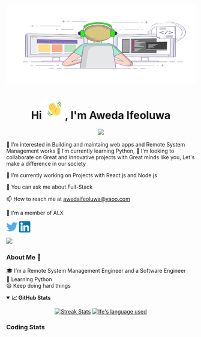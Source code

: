 <img align="center" alt="Coding" width="600" height="210" src="https://github.com/ifelove/ifelove/blob/main/ife_code.gif">

<h1 align="center">Hi <img src="https://github.com/ifelove/ifelove/blob/main/Wave.gif" height="55px" width="55px">, I'm Aweda Ifeoluwa</h1>

<!-- Updating my readme for GitHub-->

<!-- Typing SVG by DenverCoder1 - https://github.com/DenverCoder1/readme-typing-svg -->
<p align="center">
<!--   <a href="https://github.com/DenverCoder1/readme-typing-svg"> -->
    <img src="https://readme-typing-svg.herokuapp.com?color=E22FE4&width=380&height=45&lines=Solving+Problems+in+a+Creative+ways;Doing+Hard+Things!!;&center=true"></a>


</p>



👀 I’m interested in Building and maintaing web apps and Remote System Management works
🌱 I’m currently learning Python,
💞️ I’m looking to collaborate on Great and innovative projects with Great minds like you, Let's make a difference in our society

🔭 I’m currently working on Projects with React.js and Node.js

💬 You can ask me about Full-Stack

📫 How to reach me at awedaifeoluwa@yaoo.com

🔭 I'm a member of ALX

<p align="left">
<a href="https://twitter.com/lovethSir" target="blank"><img align="center" src="https://github.com/ifelove/ifelove/blob/main/social_icons/twitter.png" title = "Twitter" alt="" height="30" /></a>
<a href="https://www.linkedin.com/in/aweda-ifeoluwa-b91b9976/" target="blank"><img align="center" src="https://github.com/ifelove/ifelove/blob/main/social_icons/linkedin.png" alt="" title = "Linkedin" height="30" /></a>
</p>

![](https://visitor-badge.glitch.me/badge?page_id=ifelove.ifelove&left_color=green&right_color=red)
<br />

<!--For adding Gif
<p><img align="right" alt="GIF" src="https://github.com/mitul3737/mitul3737/blob/main/github%20readme.gif" width="500" height="350" /></p>-->

### About Me 🚀

🎓 I’m a Remote System Management Engineer and a Software Engineer </br>
🌱 Learning Python</br>
😄 Keep doing hard things </br>

<details open="">
  <summary><b>📈 GitHub Stats</b></summary>
  <p align="center">
    <a href="https://github.com/ifelove/ifelove"><img alt="Streak Stats" src="https://github-readme-streak-stats.herokuapp.com/?user=ifelove&theme=highcontrast"/></a>
    <a href="https://github.com/mitul3737/mitul3737"><img alt="Ife's language used" src="https://github-readme-stats.vercel.app/api/top-langs/?username=ifelove&layout=compact&langs_count=8&theme=gruvbox" width=40%/></a>
  
</details>

 <!--Adding private contributions count to total commits count
![Anurag's GitHub stats](https://github-readme-stats.vercel.app/api?username=mitul3737&count_private=true)-->
<!--
![Anurag's GitHub stats](https://github-readme-stats.vercel.app/api?username=anuraghazra&hide=contribs,prs)-->
<!--Showing icons
![Anurag's GitHub stats](https://github-readme-stats.vercel.app/api?username=anuraghazra&show_icons=true)-->
<!--theme colour change
![Anurag's GitHub stats](https://github-readme-stats.vercel.app/api?username=mitul3737&show_icons=true&theme=merko/dark/ radical/ merko/ gruvbox/ tokyonight/ onedark/ cobalt/ synthwave/highcontrast/ dracula)-->

### Coding Stats

<!--..-->
